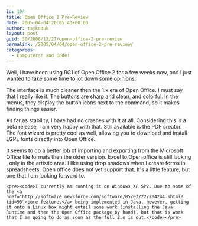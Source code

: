 ```yaml
---
id: 194
title: Open Office 2 Pre-Review
date: 2005-04-04T20:05:43+00:00
author: tsykoduk
layout: post
guid: 30/2008/12/27/open-office-2-pre-review
permalink: /2005/04/04/open-office-2-pre-review/
categories:
  - Computers! and Code!
---
```

<p>Well, I have been using <span class="caps">RC1</span> of Open Office 2 for a few weeks now, and I just wanted to take some time to jot down some opinions.</p>


<p>The interface is much cleaner then the 1.x era of Open Office. I must say that I really like it. The buttons are sharp and clean, and colorful. In the menus, they display the button icons next to the command, so it makes finding things easier.</p>


<p>As far as stability, I have had no crashes with it at all. Considering this is a beta release, I am very happy with that. Still available is the <span class="caps">PDF</span> creator. The font wizard is pretty cool as well, allowing you to download and install <span class="caps">LGPL</span> fonts directly into Open Office.</p>


<p>It seems to do a better job of importing and exporting from the Microsoft Office file formats then the older version. Excel to Open office is still lacking , only in the artistic area. I like using drop shadows when I create forms in spreadsheets. Open office does not yet support that. It's a little feature, but one that I am looking forward to.</p>


	<pre><code>I currently am running it on Windows XP SP2. Due to some of the <a href="http://software.newsforge.com/software/05/03/22/204244.shtml?tid=93">core features</a> being implemented in Java, however, getting it onto a Linux box might entail some work (installing the Java Runtime and then the Open Office package by hand), but that is work that I am going to do as soon as the full 2.o is out.</code></pre>